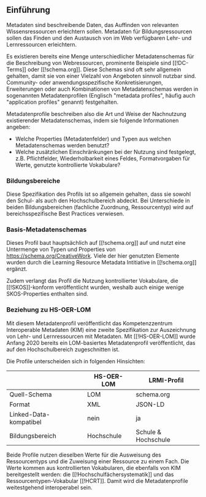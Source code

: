 ## Einführung

Metadaten sind beschreibende Daten, das Auffinden von relevanten Wissensressourcen erleichtern sollen. Metadaten für Bildungsressourcen sollen das Finden und den Austausch von im Web verfügbaren Lehr- und Lernressourcen erleichtern. 

Es existieren bereits eine Menge unterschiedlicher Metadatenschemas für die  Beschreibung von Webressourcen, prominente Beispiele sind [[!DC-Terms]] oder [[!schema.org]]. Diese Schemas sind oft sehr allgemein gehalten, damit sie von einer Vielzahl von Angeboten sinnvoll nutzbar sind. Community- oder anwendungsspezifische Konkretisierungen, Erweiterungen oder auch Kombinationen von Metadatenschemas werden in sogenannten Metadatenprofilen (Englisch "metadata profiles", häufig auch "application profiles" genannt) festgehalten.

Metadatenprofile beschreiben also die Art und Weise der Nachnutzung existierender Metadatenschemas, indem sie folgende Informationen angeben:

- Welche Properties (Metadatenfelder) und Typen aus welchen Metadatenschemas werden benutzt?
- Welche zusätzlichen Einschränkungen bei der Nutzung sind festgelegt, z.B. Pflichtfelder, Wiederholbarkeit eines Feldes, Formatvorgaben für Werte, genutzte kontrollierte Vokabulare?

### Bildungsbereiche

Diese Spezifikation des Profils ist so allgemein gehalten, dass sie sowohl den Schul- als auch den Hochschulbereich abdeckt. Bei Unterschiede in beiden Bildungsbereichen (fachliche Zuordnung, Ressourcentyp) wird auf bereichsspezifische Best Practices verwiesen.

### Basis-Metadatenschemas

Dieses Profil baut hauptsächlich auf [[!schema.org]] auf und nutzt eine Untermenge von Typen und Properties von https://schema.org/CreativeWork. Viele der hier genutzten Elemente wurden durch die Learning Resource Metadata Intitiative in [[!schema.org]] ergänzt.

Zudem verlangt das Profil die Nutzung kontrollierter Vokabulare, die [[!SKOS]]-konform veröffentlicht wurden, weshalb auch einige wenige SKOS-Properties enthalten sind. 

### Beziehung zu HS-OER-LOM

Mit diesem Metadatenprofil veröffentlicht das Kompetenzzentrum Interoperable Metadaten (KIM) eine zweite Spezifikation zur Auszeichnung von Lehr- und Lernressourcen mit Metadaten. Mit [[!HS-OER-LOM]] wurde Anfang 2020 bereits ein LOM-basiertes Metadatenprofil veröffentlicht, das auf den Hochschulbereich zugeschnitten ist.

Die Profile unterscheiden sich in folgenden Hinsichten:

|   |   HS-OER-LOM    |   LRMI-Profil    |
|  ---  |  ---  |  ---  |
| Quell-Schema  | LOM  | schema.org  |
| Format  |  XML  |  JSON-LD |
| Linked-Data-kompatibel  |  nein  |  ja  |
| Bildungsbereich  |  Hochschule  |  Schule & Hochschule  |

Beide Profile nutzen dieselben Werte für die Ausweisung des Ressourcentyps und die Zuweisung einer Ressource zu einem Fach. Die Werte kommen aus kontrollierten Vokabularen, die ebenfalls von KIM bereitgestellt werden: die [[!Hochschulfächersystematik]] und das Ressourcentypen-Vokabular [[!HCRT]]. Damit wird die Metadatenprofile weitestgehend interoperabel sein.